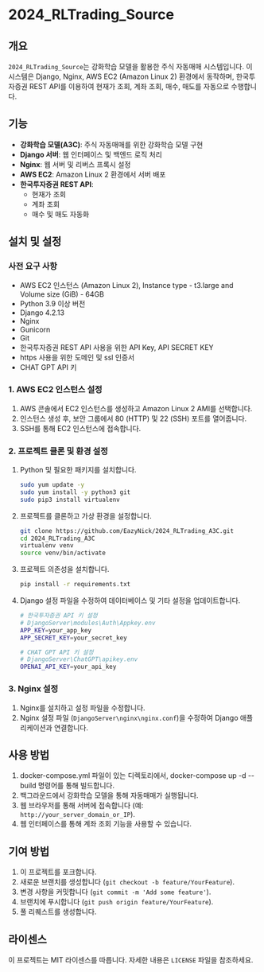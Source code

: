 # 2024_RLTrading_Source

## 개요
`2024_RLTrading_Source`는 강화학습 모델을 활용한 주식 자동매매 시스템입니다. 이 시스템은 Django, Nginx, AWS EC2 (Amazon Linux 2) 환경에서 동작하며, 한국투자증권 REST API를 이용하여 현재가 조회, 계좌 조회, 매수, 매도를 자동으로 수행합니다.

## 기능
- **강화학습 모델(A3C)**: 주식 자동매매를 위한 강화학습 모델 구현
- **Django 서버**: 웹 인터페이스 및 백엔드 로직 처리
- **Nginx**: 웹 서버 및 리버스 프록시 설정
- **AWS EC2**: Amazon Linux 2 환경에서 서버 배포
- **한국투자증권 REST API**:
  - 현재가 조회
  - 계좌 조회
  - 매수 및 매도 자동화

## 설치 및 설정

### 사전 요구 사항
- AWS EC2 인스턴스 (Amazon Linux 2), Instance type - t3.large and Volume size (GiB) - 64GB
- Python 3.9 이상 버전
- Django 4.2.13
- Nginx
- Gunicorn
- Git
- 한국투자증권 REST API 사용을 위한 API Key, API SECRET KEY
- https 사용을 위한 도메인 및 ssl 인증서
- CHAT GPT API 키

### 1. AWS EC2 인스턴스 설정
1. AWS 콘솔에서 EC2 인스턴스를 생성하고 Amazon Linux 2 AMI를 선택합니다.
2. 인스턴스 생성 후, 보안 그룹에서 80 (HTTP) 및 22 (SSH) 포트를 열어줍니다.
3. SSH를 통해 EC2 인스턴스에 접속합니다.

### 2. 프로젝트 클론 및 환경 설정
1. Python 및 필요한 패키지를 설치합니다.
    ```bash
    sudo yum update -y
    sudo yum install -y python3 git
    sudo pip3 install virtualenv
    ```

2. 프로젝트를 클론하고 가상 환경을 설정합니다.
    ```bash
    git clone https://github.com/EazyNick/2024_RLTrading_A3C.git
    cd 2024_RLTrading_A3C
    virtualenv venv
    source venv/bin/activate
    ```

3. 프로젝트 의존성을 설치합니다.
    ```bash
    pip install -r requirements.txt
    ```

4. Django 설정 파일을 수정하여 데이터베이스 및 기타 설정을 업데이트합니다.
    ```bash
    # 한국투자증권 API 키 설정
    # DjangoServer\modules\Auth\Appkey.env
    APP_KEY=your_app_key
    APP_SECRET_KEY=your_secret_key

    # CHAT GPT API 키 설정
    # DjangoServer\ChatGPT\apikey.env
    OPENAI_API_KEY=your_api_key
    ```

### 3. Nginx 설정
1. Nginx를 설치하고 설정 파일을 수정합니다.
2. Nginx 설정 파일 (`DjangoServer\nginx\nginx.conf`)을 수정하여 Django 애플리케이션과 연결합니다.

## 사용 방법
1. docker-compose.yml 파일이 있는 디렉토리에서, docker-compose up -d --build 명령어를 통해 빌드합니다.
2. 백그라운드에서 강화학습 모델을 통해 자동매매가 실행됩니다.
3. 웹 브라우저를 통해 서버에 접속합니다 (예: `http://your_server_domain_or_IP`).
4. 웹 인터페이스를 통해 계좌 조회 기능을 사용할 수 있습니다.

## 기여 방법
1. 이 프로젝트를 포크합니다.
2. 새로운 브랜치를 생성합니다 (`git checkout -b feature/YourFeature`).
3. 변경 사항을 커밋합니다 (`git commit -m 'Add some feature'`).
4. 브랜치에 푸시합니다 (`git push origin feature/YourFeature`).
5. 풀 리퀘스트를 생성합니다.

## 라이센스
이 프로젝트는 MIT 라이센스를 따릅니다. 자세한 내용은 `LICENSE` 파일을 참조하세요.
